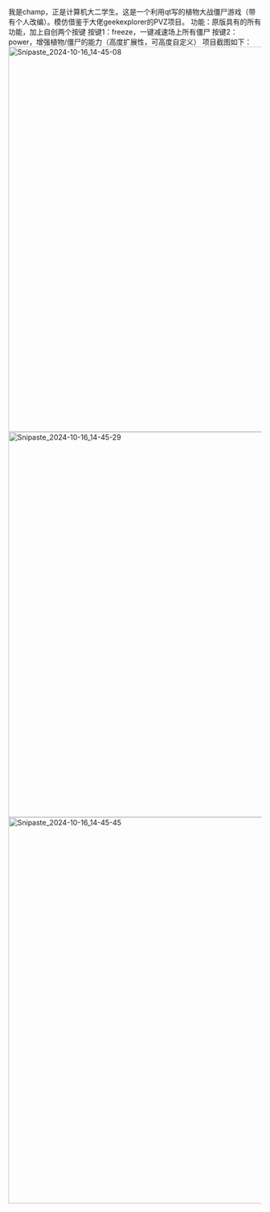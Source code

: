 我是champ，正是计算机大二学生。这是一个利用qt写的植物大战僵尸游戏（带有个人改编）。模仿借鉴于大佬geekexplorer的PVZ项目。
功能：原版具有的所有功能，加上自创两个按键
按键1：freeze，一键减速场上所有僵尸
按键2：power，增强植物/僵尸的能力（高度扩展性，可高度自定义）
项目截图如下：
<img width="767" alt="Snipaste_2024-10-16_14-45-08" src="https://github.com/user-attachments/assets/affbbc41-c86a-42d5-90d0-ffc4fe1d61db">
<img width="767" alt="Snipaste_2024-10-16_14-45-29" src="https://github.com/user-attachments/assets/a0676d7a-a6f9-4ee7-aa7b-4ae17cc50a03">
<img width="769" alt="Snipaste_2024-10-16_14-45-45" src="https://github.com/user-attachments/assets/8356374e-0fe4-4bdb-8a5c-fac9a0f125a3">
